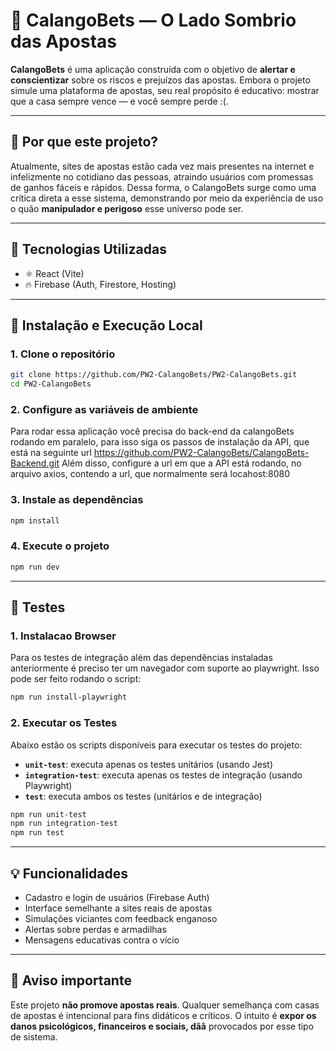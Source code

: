 # 🎰 CalangoBets — O Lado Sombrio das Apostas

**CalangoBets** é uma aplicação construída com o objetivo de **alertar e conscientizar** sobre os riscos e prejuízos das apostas. Embora o projeto simule uma plataforma de apostas, seu real propósito é educativo: mostrar que a casa sempre vence — e você sempre perde :(.

---

## 🚫 Por que este projeto?

Atualmente, sites de apostas estão cada vez mais presentes na internet e infelizmente no cotidiano das pessoas, atraindo usuários com promessas de ganhos fáceis e rápidos. Dessa forma, o CalangoBets surge como uma crítica direta a esse sistema, demonstrando por meio da experiência de uso o quão **manipulador e perigoso** esse universo pode ser.

---

## 🔧 Tecnologias Utilizadas

- ⚛️ React (Vite)
- 🔥 Firebase (Auth, Firestore, Hosting)

---

## 🧪 Instalação e Execução Local

### 1. Clone o repositório

```bash
git clone https://github.com/PW2-CalangoBets/PW2-CalangoBets.git
cd PW2-CalangoBets
```

### 2. Configure as variáveis de ambiente

Para rodar essa aplicação você precisa do back-end da calangoBets rodando em paralelo, para isso siga os passos de instalação da API, que está na seguinte url https://github.com/PW2-CalangoBets/CalangoBets-Backend.git
Além disso, configure a url em que a API está rodando, no arquivo axios, contendo a url, que normalmente será locahost:8080

### 3. Instale as dependências

```bash
npm install
```

### 4. Execute o projeto

```bash
npm run dev
```

---

## 🔬 Testes

### 1. Instalacao Browser

Para os testes de integração além das dependências instaladas anteriormente é preciso ter um navegador com suporte ao playwright. Isso pode ser feito rodando o script:

```bash
npm run install-playwright
```

### 2. Executar os Testes

Abaixo estão os scripts disponíveis para executar os testes do projeto:

- **`unit-test`**: executa apenas os testes unitários (usando Jest)
- **`integration-test`**: executa apenas os testes de integração (usando Playwright)
- **`test`**: executa ambos os testes (unitários e de integração)

```bash
npm run unit-test
npm run integration-test
npm run test
```

---

## 💡 Funcionalidades

- Cadastro e login de usuários (Firebase Auth)
- Interface semelhante a sites reais de apostas
- Simulações viciantes com feedback enganoso
- Alertas sobre perdas e armadilhas
- Mensagens educativas contra o vício

---

## 🚨 Aviso importante

Este projeto **não promove apostas reais**. Qualquer semelhança com casas de apostas é intencional para fins didáticos e críticos. O intuito é **expor os danos psicológicos, financeiros e sociais, dãã** provocados por esse tipo de sistema.

